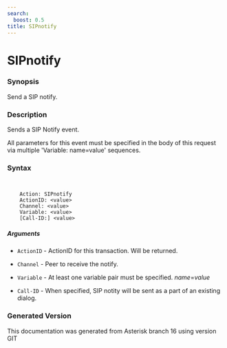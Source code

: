 ```yaml
---
search:
  boost: 0.5
title: SIPnotify
---
```


# SIPnotify

### Synopsis

Send a SIP notify.

### Description

Sends a SIP Notify event.<br>

All parameters for this event must be specified in the body of this request via multiple 'Variable: name=value' sequences.<br>


### Syntax


```


    Action: SIPnotify
    ActionID: <value>
    Channel: <value>
    Variable: <value>
    [Call-ID:] <value>

```
##### Arguments


* `ActionID` - ActionID for this transaction. Will be returned.<br>

* `Channel` - Peer to receive the notify.<br>

* `Variable` - At least one variable pair must be specified. _name_=_value_<br>

* `Call-ID` - When specified, SIP notity will be sent as a part of an existing dialog.<br>


### Generated Version

This documentation was generated from Asterisk branch 16 using version GIT 
